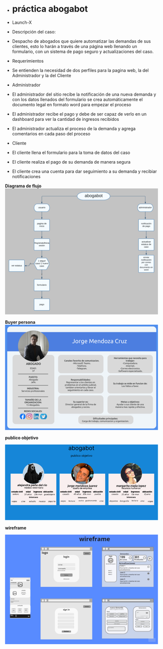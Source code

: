 - #  práctica abogabot
- Launch-X

- Descripción del caso:
- Despacho de abogados que quiere automatizar las demandas de sus clientes, esto lo harán a través de una página web llenando un formulario, con un sistema de pago seguro y actualizaciones del caso.

- Requerimientos
- Se entienden la necesidad de dos perfiles para la pagina web, la del Administrador y la del Cliente

- Administrador
- El administrador del sitio recibe la notificación de una nueva demanda y con los datos llenados del formulario se crea automáticamente el documento legal en formato word para empezar el proceso
- El administrador recibe el pago y debe de ser capaz de verlo en un dashboard para ver la cantidad de ingresos recibidos
- El administrador actualiza el proceso de la demanda y agrega comentarios en cada paso del proceso 

- Cliente
- El cliente llena el formulario para la toma de datos del caso
- El cliente realiza el pago de su demanda de manera segura
- El cliente crea una cuenta para dar seguimiento a su demanda y recibiar notificaciones


**Diagrama de flujo**
![diagrama](https://github.com/1skone/practica-abogabot/blob/main/diagrama%20de%20flujo%201.png)


**Buyer persona**
![buyer](https://github.com/1skone/practica-abogabot/blob/main/Buyer%20persona.png)

**publico objetivo**

![publico](https://github.com/1skone/practica-abogabot/blob/main/publico%20objetivo.png)

**wireframe**

![wire](https://github.com/1skone/practica-abogabot/blob/main/wireframe1.jpg)


